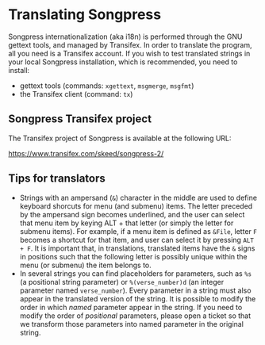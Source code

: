 Translating Songpress
=====================

Songpress internationalization (aka i18n) is performed through the GNU gettext tools, and managed by Transifex.
In order to translate the program, all you need is a Transifex account. If you wish to test  translated strings
in your local Songpress installation, which is recommended, you need to install:

- gettext tools (commands: `xgettext`, `msgmerge`, `msgfmt`)
- the Transifex client (command: `tx`)


Songpress Transifex project
---------------------------

The Transifex project of Songpress is available at the following URL:

https://www.transifex.com/skeed/songpress-2/


Tips for translators
--------------------

- Strings with an ampersand (`&`) character in the middle are used to define keyboard shorcuts for menu (and submenu) items. The letter preceded by the ampersand sign becomes underlined, and the user can select that menu item by keying ALT + that letter (or simply the letter for submenu items). For example, if a menu item is defined as `&File`, letter `F` becomes a shortcut for that item, and user can select it by pressing `ALT + F`. It is important that, in translations, translated items have the `&` signs in positions such that the following letter is possibly unique within the menu (or submenu) the item belongs to.
- In several strings you can find placeholders for parameters, such as `%s` (a positional string parameter) or `%(verse_number)d` (an integer parameter named `verse_number`). Every parameter in a string must also appear in the translated version of the string. It is possible to modify the order in which _named_ parameter appear in the string. If you need to modify the order of _positional_ parameters, please open a ticket so that we transform those parameters into named parameter in the original string.
